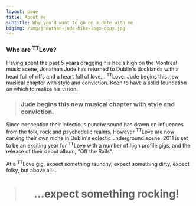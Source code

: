 ```yaml
---
layout: page
title: About me
subtitle: Why you'd want to go on a date with me
bigimg: /img/jonathan-jude-bike-logo-copy.jpg
---
```


### Who are <sup>TT</sup>Love?

Having spent the past 5 years dragging his heels high on the Montreal music scene, Jonathan Jude has returned to Dublin's docklands with a head full of riffs and a heart full of love… <sup>TT</sup>Love. Jude begins this new musical chapter with style and conviction. Keen to have a solid foundation on which to realize his vision.

> ### Jude begins this new musical chapter with style and conviction.

Since conception their infectious punchy sound has drawn on influences from the folk, rock and psychedelic realms. However <sup>TT</sup>Love are now carving their own niche in Dublin's eclectic underground scene. 2011 is set to be an exciting year for <sup>TT</sup>Love with a number of high profile gigs, and the release of their debut album, "Off the Rails".

At a <sup>TT</sup>Love gig, expect something raunchy, expect something dirty, expect folky, but above all…

> # <center>…expect something rocking!</center>
